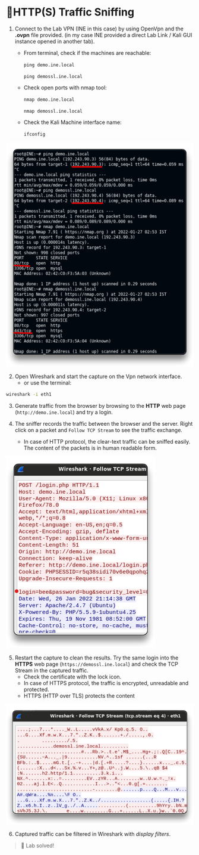 # 🔬HTTP(S) Traffic Sniffing

1. Connect to the Lab VPN (INE in this case) by using OpenVpn and the **.ovpn** file provided. (in my case INE provided a direct Lab Link / Kali GUI instance opened in another tab).
   *   From terminal, check if the machines are reachable:

       `ping demo.ine.local`

       `ping demossl.ine.local`
   *   Check open ports with nmap tool:

       `nmap demo.ine.local`

       `nmap demossl.ine.local`
   *   Check the Kali Machine interface name:

       `ifconfig`

![](p.t.-prerequisites-labsassets/image-20220126224915778.png)

2. Open Wireshark and start the capture on the Vpn network interface.
   * or use the terminal: 
   
```bash
wireshark -i eth1
```

3. Generate traffic from the browser by browsing to the **HTTP** web page (`http://demo.ine.local`) and try a login.

4. The sniffer records the traffic between the browser and the server. Right click on a packet and `Follow TCP Stream` to see the traffic exchange.
   *   In case of HTTP protocol, the clear-text traffic can be sniffed easily. The content of the packets is in human readable form.

![](p.t.-prerequisites-labsassets/image-20220126221608902.png)

5. Restart the capture to clean the results. Try the same login into the **HTTPS** web page (`https://demossl.ine.local`) and check the TCP Stream in the captured traffic.
   * Check the certificate with the lock icon.
   * In case of HTTPS protocol, the traffic is encrypted, unreadable and protected.
   *   HTTPS (HTTP over TLS) protects the content

![](p.t.-prerequisites-labsassets/image-20220126222042593.png)

6. Captured traffic can be filtered in Wireshark with _display filters_.

> 📍 Lab solved!
